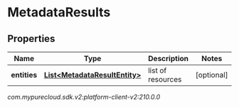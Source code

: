 # MetadataResults


## Properties

| Name | Type | Description | Notes |
| ------------ | ------------- | ------------- | ------------- |
| **entities** | [**List&lt;MetadataResultEntity&gt;**](MetadataResultEntity) | list of resources |  [optional] |




_com.mypurecloud.sdk.v2:platform-client-v2:210.0.0_
